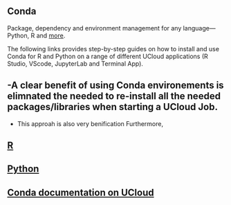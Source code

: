 
## Conda

Package, dependency and environment management for any language—Python, R and [more](https://docs.conda.io/en/latest/).

The following links provides step-by-step guides on how to install and use Conda for R and Python on a range of different UCloud applications (R Studio, VScode, JupyterLab and Terminal App).

-A clear benefit of using Conda environements is elimnated the needed to re-install all the needed packages/libraries when starting a UCloud Job.
- 
- This approah is also very benification Furthermore, 





## [R](https://github.com/CBS-HPC/UCloud-Tutorials/blob/main/Conda/Conda_R.ipynb)

## [Python](https://github.com/CBS-HPC/UCloud-Tutorials/blob/main/Conda/Conda_Python.ipynb)

## [Conda documentation on UCloud](https://docs.cloud.sdu.dk/search.html?q=Conda&check_keywords=yes&area=default) 
